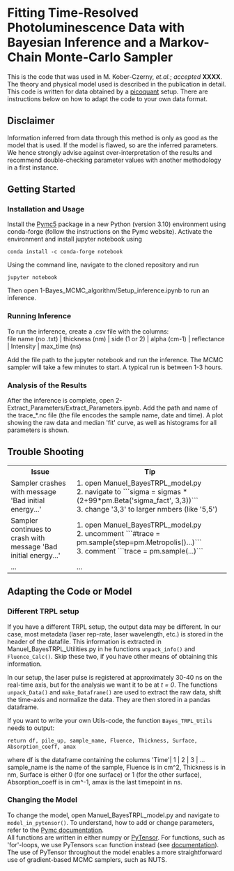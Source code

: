 # Fitting Time-Resolved Photoluminescence Data with Bayesian Inference and a Markov-Chain Monte-Carlo Sampler

This is the code that was used in M. Kober-Czerny, <i>et.al.</i>; <i>accepted</i> <b>XXXX</b>.
The theory and physical model used is described in the publication in detail.
This code is written for data obtained by a [picoquant](https://www.picoquant.com) setup. There are instructions below on how to adapt the code to your own data format.

## Disclaimer

Information inferred from data through this method is only as good as the model that is used. If the model is flawed, so are the 
inferred parameters. We hence strongly advise against over-interpretation of the results and recommend double-checking parameter
values with another methodology in a first instance.


## Getting Started
### Installation and Usage
Install the [Pymc5](https://www.pymc.io/projects/docs/en/latest/installation.html) package in a new Python (version 3.10) environment using conda-forge (follow the instructions on the Pymc website).
Activate the environment and install jupyter notebook using
```
conda install -c conda-forge notebook
```
Using the command line, navigate to the cloned repository and run

```
jupyter notebook
```
Then open 1-Bayes_MCMC_algorithm/Setup_inference.ipynb to run an inference.

### Running Inference
To run the inference, create a .csv file with the columns:<br>
file name (no .txt)  |  thickness (nm)  |  side (1 or 2)  |  alpha (cm-1)  |  reflectance  |  Intensity  |  max_time (ns)

Add the file path to the jupyter notebook and run the inference.
The MCMC sampler will take a few minutes to start. A typical run is between 1-3 hours.

### Analysis of the Results
After the inference is complete, open 2-Extract_Parameters/Extract_Parameters.ipynb.
Add the path and name of the trace_*.nc file (the file encodes the sample name, date and time).
A plot showing the raw data and median 'fit' curve, as well as histograms for all parameters is shown.


## Trouble Shooting

<table  style="width:100%">
  <tr>
    <th style="width:30%">Issue</th>
    <th>Tip</th>
  </tr>
  <tr>
    <td>Sampler crashes with message 'Bad initial energy...'</td>
    <td>1. open Manuel_BayesTRPL_model.py <br>
    2. navigate to ```sigma = sigmas * (2+99*pm.Beta('sigma_fact', 3,3))``` <br> 
    3. change '3,3' to larger nmbers (like '5,5') </td>
  </tr>
  <tr>
    <td>Sampler continues to crash with message 'Bad initial energy...'</td>
    <td>1. open Manuel_BayesTRPL_model.py <br>
    2. uncomment ```#trace = pm.sample(step=pm.Metropolis()...)``` <br> 
    3. comment ```trace = pm.sample(...)``` </td>
  </tr>
  <tr>
    <td>...</td>
    <td>... </td>
  </tr>
</table>

## Adapting the Code or Model
### Different TRPL setup
If you have a different TRPL setup, the output data may be different. In our case, most metadata (laser rep-rate, laser wavelength, etc.) is stored in the header of the datafile. This information is extracted in Manuel_BayesTRPL_Utilities.py in he functions ```unpack_info()``` and ```Fluence_Calc()```. Skip these two, if you have other means of obtaining this information.<br>

In our setup, the laser pulse is registered at approximately 30-40 ns on the real-time axis, but for the analysis we want it to be at <i>t = 0</i>. The functions ```unpack_Data()``` and ```make_Dataframe()``` are used to extract the raw data, shift the time-axis and normalize the data. They are then stored in a pandas dataframe.<br>

If you want to write your own Utils-code, the function ```Bayes_TRPL_Utils``` needs to output:<br>
```
return df, pile_up, sample_name, Fluence, Thickness, Surface, Absorption_coeff, amax
```
where df is the dataframe containing the columns 'Time'| 1 | 2 | 3 | ...<br>
sample_name is the name of the sample, Fluence is in cm^2, Thickness is in nm, Surface is either 0 (for one surface) or 1 (for the other surface), Absorption_coeff is in cm^-1, amax is the last timepoint in ns.

### Changing the Model
To change the model, open Manuel_BayesTRPL_model.py and navigate to ```model_in_pytensor()```. To understand, how to add or change parameters, refer to the [Pymc documentation](https://www.pymc.io/projects/docs/en/stable/learn/core_notebooks/pymc_overview.html). <br>
All functions are written in either numpy or [PyTensor](https://pytensor.readthedocs.io/en/latest/library/tensor/basic.html). For functions, such as 'for'-loops, we use PyTensors ```scan``` function instead (see [documentation](https://pytensor.readthedocs.io/en/latest/library/scan.html)). The use of PyTensor throughout the model enables a more straightforward use of gradient-based MCMC samplers, such as NUTS.
